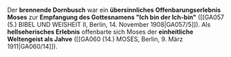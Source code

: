 
Der **brennende Dornbusch** war ein **übersinnliches Offenbarungserlebnis Moses** zur **Empfangung des Gottesnamens "Ich bin der Ich-bin"** ([[GA057 (5.) BIBEL UND WEISHEIT II, Berlin, 14. November 1908|GA057/5]]). Als **hellseherisches Erlebnis** offenbarte sich Moses der **einheitliche Weltengeist als Jahve** ([[GA060 (14.) MOSES, Berlin, 9. März 1911|GA060/14]]).
